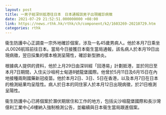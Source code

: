 ```yaml
---
layout: post
title: 一男子經深圳抵港往日本　日本通報該男子出現確診病徵
date: 2021-07-29 21:52:51.000000000 +08:00
link: https://news.rthk.hk/rthk/ch/component/k2/1603269-20210729.htm
categories: rthk
---
```


衞生防護中心正調查一宗外地確診個案，涉及一名45歲男病人。他於本月7日乘坐 JL0026航班前往日本。當局今日接獲日本衛生當局通報，該名病人於本月19日出現病徵，翌日採集的樣本檢測呈陽性，確診新型肺炎。

根據病人提供的資料，他於上月29日由深圳經「回港易」計劃抵港，並於同日至本月7日期間，入住尖沙咀柯士甸道8號龍堡國際。他曾於5月11日及6月15日在內地接種兩劑國藥新冠疫苗。他於本月2日、3日、5日在香港，以及本月7日在日本的檢測結果均呈陰性。病人於日本的同住家人於本月12日出現病徵，於21日檢測呈陽性。

衞生防護中心已將個案於潛伏期居住和工作的地方，包括尖沙咀龍堡國際和長沙灣億利工業中心6樓納入強制檢測公告，並繼續與日本衞生當局跟進個案。
